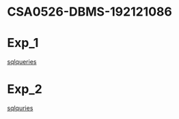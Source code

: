 # CSA0526-DBMS-192121086
# Exp_1
[sqlqueries](https://github.com/tinusaran/CSA0526-DBMS-192121086/blob/main/Dbms%20exp%201.txt)
# Exp_2
[sqlquries](https://github.com/tinusaran/CSA0526-DBMS-192121086/blob/main/Dbms%20exp%202.txt)

